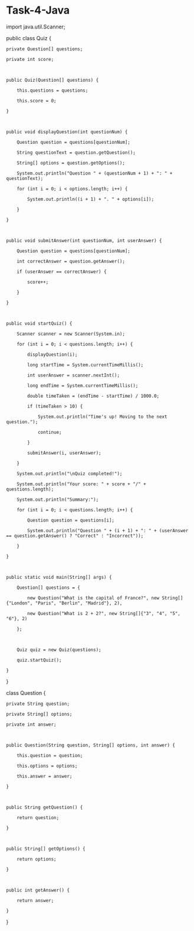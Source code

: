 # Task-4-Java
import java.util.Scanner; 

  

public class Quiz { 

    private Question[] questions; 

    private int score; 

  

    public Quiz(Question[] questions) { 

        this.questions = questions; 

        this.score = 0; 

    } 

  

    public void displayQuestion(int questionNum) { 

        Question question = questions[questionNum]; 

        String questionText = question.getQuestion(); 

        String[] options = question.getOptions(); 

        System.out.println("Question " + (questionNum + 1) + ": " + questionText); 

        for (int i = 0; i < options.length; i++) { 

            System.out.println((i + 1) + ". " + options[i]); 

        } 

    } 

  

    public void submitAnswer(int questionNum, int userAnswer) { 

        Question question = questions[questionNum]; 

        int correctAnswer = question.getAnswer(); 

        if (userAnswer == correctAnswer) { 

            score++; 

        } 

    } 

  

    public void startQuiz() { 

        Scanner scanner = new Scanner(System.in); 

        for (int i = 0; i < questions.length; i++) { 

            displayQuestion(i); 

            long startTime = System.currentTimeMillis(); 

            int userAnswer = scanner.nextInt(); 

            long endTime = System.currentTimeMillis(); 

            double timeTaken = (endTime - startTime) / 1000.0; 

            if (timeTaken > 10) { 

                System.out.println("Time's up! Moving to the next question."); 

                continue; 

            } 

            submitAnswer(i, userAnswer); 

        } 

        System.out.println("\nQuiz completed!"); 

        System.out.println("Your score: " + score + "/" + questions.length); 

        System.out.println("Summary:"); 

        for (int i = 0; i < questions.length; i++) { 

            Question question = questions[i]; 

            System.out.println("Question " + (i + 1) + ": " + (userAnswer == question.getAnswer() ? "Correct" : "Incorrect")); 

        } 

    } 

  

    public static void main(String[] args) { 

        Question[] questions = { 

            new Question("What is the capital of France?", new String[]{"London", "Paris", "Berlin", "Madrid"}, 2), 

            new Question("What is 2 + 2?", new String[]{"3", "4", "5", "6"}, 2) 

        }; 

  

        Quiz quiz = new Quiz(questions); 

        quiz.startQuiz(); 

    } 

} 

  

class Question { 

    private String question; 

    private String[] options; 

    private int answer; 

  

    public Question(String question, String[] options, int answer) { 

        this.question = question; 

        this.options = options; 

        this.answer = answer; 

    } 

  

    public String getQuestion() { 

        return question; 

    } 

  

    public String[] getOptions() { 

        return options; 

    } 

  

    public int getAnswer() { 

        return answer; 

    } 

} 

 

 
